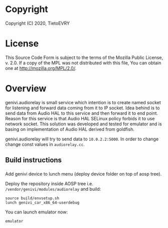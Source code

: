 # Copyright
Copyright (C) 2020, TietoEVRY

# License
This Source Code Form is subject to the terms of the Mozilla Public License, v. 2.0. If a copy of the MPL was not distributed with this file, You can obtain one at http://mozilla.org/MPL/2.0/.

# Overview
genivi.audiorelay is small service which intention is to create named socket for listening and forward data coming from it to IP socket. Idea behind is to send data from Audio HAL to this service and then forward it to end point. Reason for this service is that Audio HAL SELinux policy forbids it to use network socket.
This solution was developed and tested for emulator and is basing on implementation of Audio HAL derived from goldfish. 

genivi.audiorelay will try to send data to `10.0.2.2:5000`. In order to change change const values in `audiorelay.cc`.

## Build instructions
###
Add genivi device to lunch menu (deploy device folder on top of aosp tree).

Deploy the repository inside AOSP tree i.e. `/vendor/genivi/modules/audiorelay` and build:
```
source build/envsetup.sh
lunch genivi_car_x86_64-userdebug
```
You can launch emulator now:
```
emulator
``` 